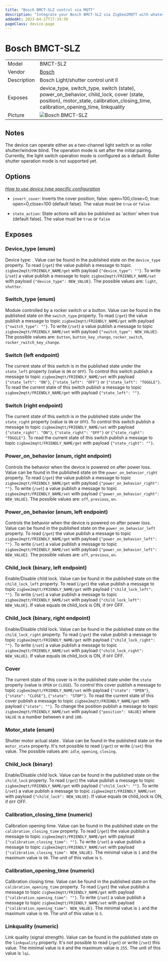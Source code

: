 ```yaml
---
title: "Bosch BMCT-SLZ control via MQTT"
description: "Integrate your Bosch BMCT-SLZ via Zigbee2MQTT with whatever smart home infrastructure you are using without the vendor's bridge or gateway."
addedAt: 2023-04-27T17:34:39
pageClass: device-page
---
```


<!-- !!!! -->
<!-- ATTENTION: This file is auto-generated through docgen! -->
<!-- You can only edit the "Notes"-Section between the two comment lines "Notes BEGIN" and "Notes END". -->
<!-- Do not use h1 or h2 heading within "## Notes"-Section. -->
<!-- !!!! -->

# Bosch BMCT-SLZ

|     |     |
|-----|-----|
| Model | BMCT-SLZ  |
| Vendor  | [Bosch](/supported-devices/#v=Bosch)  |
| Description | Bosch Light/shutter control unit II |
| Exposes | device_type, switch_type, switch (state), power_on_behavior, child_lock, cover (state, position), motor_state, calibration_closing_time, calibration_opening_time, linkquality |
| Picture | ![Bosch BMCT-SLZ](https://www.zigbee2mqtt.io/images/devices/BMCT-SLZ.jpg) |


<!-- Notes BEGIN: You can edit here. Add "## Notes" headline if not already present. -->
## Notes

The device can operate either as a two-channel light switch or as roller shutter/window blind. The operation mode is set after the initial pairing. Currently, the light switch operation mode is configured as a default. Roller shutter operation mode is not supported yet.
<!-- Notes END: Do not edit below this line -->


## Options
*[How to use device type specific configuration](../guide/configuration/devices-groups.md#specific-device-options)*

* `invert_cover`: Inverts the cover position, false: open=100,close=0, true: open=0,close=100 (default false). The value must be `true` or `false`

* `state_action`: State actions will also be published as 'action' when true (default false). The value must be `true` or `false`


## Exposes

### Device_type (enum)
Device type: .
Value can be found in the published state on the `device_type` property.
To read (`/get`) the value publish a message to topic `zigbee2mqtt/FRIENDLY_NAME/get` with payload `{"device_type": ""}`.
To write (`/set`) a value publish a message to topic `zigbee2mqtt/FRIENDLY_NAME/set` with payload `{"device_type": NEW_VALUE}`.
The possible values are: `light`, `shutter`.

### Switch_type (enum)
Module controlled by a rocker switch or a button.
Value can be found in the published state on the `switch_type` property.
To read (`/get`) the value publish a message to topic `zigbee2mqtt/FRIENDLY_NAME/get` with payload `{"switch_type": ""}`.
To write (`/set`) a value publish a message to topic `zigbee2mqtt/FRIENDLY_NAME/set` with payload `{"switch_type": NEW_VALUE}`.
The possible values are: `button`, `button_key_change`, `rocker_switch`, `rocker_rwitch_key_change`.

### Switch (left endpoint)
The current state of this switch is in the published state under the `state_left` property (value is `ON` or `OFF`).
To control this switch publish a message to topic `zigbee2mqtt/FRIENDLY_NAME/set` with payload `{"state_left": "ON"}`, `{"state_left": "OFF"}` or `{"state_left": "TOGGLE"}`.
To read the current state of this switch publish a message to topic `zigbee2mqtt/FRIENDLY_NAME/get` with payload `{"state_left": ""}`.

### Switch (right endpoint)
The current state of this switch is in the published state under the `state_right` property (value is `ON` or `OFF`).
To control this switch publish a message to topic `zigbee2mqtt/FRIENDLY_NAME/set` with payload `{"state_right": "ON"}`, `{"state_right": "OFF"}` or `{"state_right": "TOGGLE"}`.
To read the current state of this switch publish a message to topic `zigbee2mqtt/FRIENDLY_NAME/get` with payload `{"state_right": ""}`.

### Power_on_behavior (enum, right endpoint)
Controls the behavior when the device is powered on after power loss.
Value can be found in the published state on the `power_on_behavior_right` property.
To read (`/get`) the value publish a message to topic `zigbee2mqtt/FRIENDLY_NAME/get` with payload `{"power_on_behavior_right": ""}`.
To write (`/set`) a value publish a message to topic `zigbee2mqtt/FRIENDLY_NAME/set` with payload `{"power_on_behavior_right": NEW_VALUE}`.
The possible values are: `off`, `previous`, `on`.

### Power_on_behavior (enum, left endpoint)
Controls the behavior when the device is powered on after power loss.
Value can be found in the published state on the `power_on_behavior_left` property.
To read (`/get`) the value publish a message to topic `zigbee2mqtt/FRIENDLY_NAME/get` with payload `{"power_on_behavior_left": ""}`.
To write (`/set`) a value publish a message to topic `zigbee2mqtt/FRIENDLY_NAME/set` with payload `{"power_on_behavior_left": NEW_VALUE}`.
The possible values are: `off`, `previous`, `on`.

### Child_lock (binary, left endpoint)
Enable/Disable child lock.
Value can be found in the published state on the `child_lock_left` property.
To read (`/get`) the value publish a message to topic `zigbee2mqtt/FRIENDLY_NAME/get` with payload `{"child_lock_left": ""}`.
To write (`/set`) a value publish a message to topic `zigbee2mqtt/FRIENDLY_NAME/set` with payload `{"child_lock_left": NEW_VALUE}`.
If value equals `ON` child_lock is ON, if `OFF` OFF.

### Child_lock (binary, right endpoint)
Enable/Disable child lock.
Value can be found in the published state on the `child_lock_right` property.
To read (`/get`) the value publish a message to topic `zigbee2mqtt/FRIENDLY_NAME/get` with payload `{"child_lock_right": ""}`.
To write (`/set`) a value publish a message to topic `zigbee2mqtt/FRIENDLY_NAME/set` with payload `{"child_lock_right": NEW_VALUE}`.
If value equals `ON` child_lock is ON, if `OFF` OFF.

### Cover 
The current state of this cover is in the published state under the `state` property (value is `OPEN` or `CLOSE`).
To control this cover publish a message to topic `zigbee2mqtt/FRIENDLY_NAME/set` with payload `{"state": "OPEN"}`, `{"state": "CLOSE"}`, `{"state": "STOP"}`.
To read the current state of this cover publish a message to topic `zigbee2mqtt/FRIENDLY_NAME/get` with payload `{"state": ""}`.
To change the position publish a message to topic `zigbee2mqtt/FRIENDLY_NAME/set` with payload `{"position": VALUE}` where `VALUE` is a number between `0` and `100`.

### Motor_state (enum)
Shutter motor actual state .
Value can be found in the published state on the `motor_state` property.
It's not possible to read (`/get`) or write (`/set`) this value.
The possible values are: `idle`, `opening`, `closing`.

### Child_lock (binary)
Enable/Disable child lock.
Value can be found in the published state on the `child_lock` property.
To read (`/get`) the value publish a message to topic `zigbee2mqtt/FRIENDLY_NAME/get` with payload `{"child_lock": ""}`.
To write (`/set`) a value publish a message to topic `zigbee2mqtt/FRIENDLY_NAME/set` with payload `{"child_lock": NEW_VALUE}`.
If value equals `ON` child_lock is ON, if `OFF` OFF.

### Calibration_closing_time (numeric)
Calibration opening time.
Value can be found in the published state on the `calibration_closing_time` property.
To read (`/get`) the value publish a message to topic `zigbee2mqtt/FRIENDLY_NAME/get` with payload `{"calibration_closing_time": ""}`.
To write (`/set`) a value publish a message to topic `zigbee2mqtt/FRIENDLY_NAME/set` with payload `{"calibration_closing_time": NEW_VALUE}`.
The minimal value is `1` and the maximum value is `90`.
The unit of this value is `S`.

### Calibration_opening_time (numeric)
Calibration closing time.
Value can be found in the published state on the `calibration_opening_time` property.
To read (`/get`) the value publish a message to topic `zigbee2mqtt/FRIENDLY_NAME/get` with payload `{"calibration_opening_time": ""}`.
To write (`/set`) a value publish a message to topic `zigbee2mqtt/FRIENDLY_NAME/set` with payload `{"calibration_opening_time": NEW_VALUE}`.
The minimal value is `1` and the maximum value is `90`.
The unit of this value is `S`.

### Linkquality (numeric)
Link quality (signal strength).
Value can be found in the published state on the `linkquality` property.
It's not possible to read (`/get`) or write (`/set`) this value.
The minimal value is `0` and the maximum value is `255`.
The unit of this value is `lqi`.

